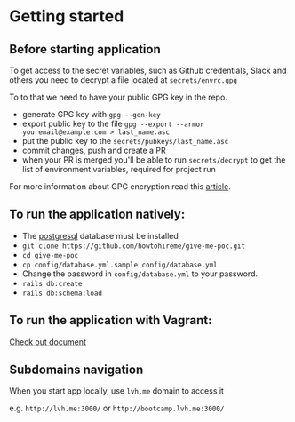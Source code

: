 # Getting started

## Before starting application

To get access to the secret variables, such as Github credentials, Slack and others you need to decrypt a file located at `secrets/envrc.gpg`

To to that we need to have your public GPG key in the repo.

* generate GPG key with `gpg --gen-key`
* export public key to the file `gpg --export --armor youremail@example.com > last_name.asc`
* put the public key to the `secrets/pubkeys/last_name.asc`
* commit changes, push and create a PR
* when your PR is merged you'll be able to run `secrets/decrypt` to get the list of environment variables, required for project run

For more information about GPG encryption read this [article](http://blog.ghostinthemachines.com/2015/03/01/how-to-use-gpg-command-line/).

## To run the application natively:

* The [postgresql][postgresql] database must be installed
* `git clone https://github.com/howtohireme/give-me-poc.git`
* `cd give-me-poc`
* `cp config/database.yml.sample config/database.yml`
* Change the password in `config/database.yml` to your password.
* `rails db:create`
* `rails db:schema:load`

## To run the application with Vagrant:

[Check out document](https://github.com/howtohireme/give-me-poc/blob/master/vagrant/README.md)

## Subdomains navigation

When you start app locally, use `lvh.me` domain to access it

e.g. `http://lvh.me:3000/` or `http://bootcamp.lvh.me:3000/`

[postgresql]: https://www.postgresql.org/
